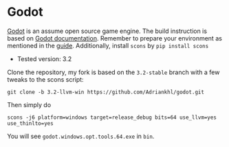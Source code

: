 # Godot

[Godot](https://github.com/godotengine/godot) is an assume open source game engine. The build instruction is based on [Godot documentation](https://docs.godotengine.org/en/3.2/development/compiling/compiling_for_windows.html). Remember to prepare your environment as mentioned in the [guide](https://github.com/Adriankhl/llvm-git-bash.git/READ.md). Additionally, install `scons` by `pip install scons`

* Tested version: 3.2

Clone the repository, my fork is based on the `3.2-stable` branch with a few tweaks to the scons script:

`git clone -b 3.2-llvm-win https://github.com/Adriankhl/godot.git`

Then simply do 

`scons -j6 platform=windows target=release_debug bits=64 use_llvm=yes use_thinlto=yes`

You will see `godot.windows.opt.tools.64.exe` in `bin`.
